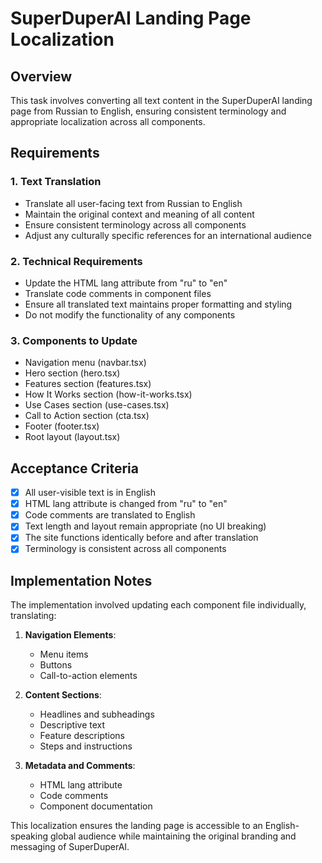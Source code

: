 # SuperDuperAI Landing Page Localization

## Overview
This task involves converting all text content in the SuperDuperAI landing page from Russian to English, ensuring consistent terminology and appropriate localization across all components.

## Requirements

### 1. Text Translation
- Translate all user-facing text from Russian to English
- Maintain the original context and meaning of all content
- Ensure consistent terminology across all components
- Adjust any culturally specific references for an international audience

### 2. Technical Requirements
- Update the HTML lang attribute from "ru" to "en"
- Translate code comments in component files
- Ensure all translated text maintains proper formatting and styling
- Do not modify the functionality of any components

### 3. Components to Update
- Navigation menu (navbar.tsx)
- Hero section (hero.tsx)
- Features section (features.tsx)
- How It Works section (how-it-works.tsx)
- Use Cases section (use-cases.tsx)
- Call to Action section (cta.tsx)
- Footer (footer.tsx)
- Root layout (layout.tsx)

## Acceptance Criteria

- [x] All user-visible text is in English
- [x] HTML lang attribute is changed from "ru" to "en"
- [x] Code comments are translated to English
- [x] Text length and layout remain appropriate (no UI breaking)
- [x] The site functions identically before and after translation
- [x] Terminology is consistent across all components

## Implementation Notes

The implementation involved updating each component file individually, translating:

1. **Navigation Elements**:
   - Menu items
   - Buttons
   - Call-to-action elements

2. **Content Sections**:
   - Headlines and subheadings
   - Descriptive text
   - Feature descriptions
   - Steps and instructions

3. **Metadata and Comments**:
   - HTML lang attribute
   - Code comments
   - Component documentation

This localization ensures the landing page is accessible to an English-speaking global audience while maintaining the original branding and messaging of SuperDuperAI. 